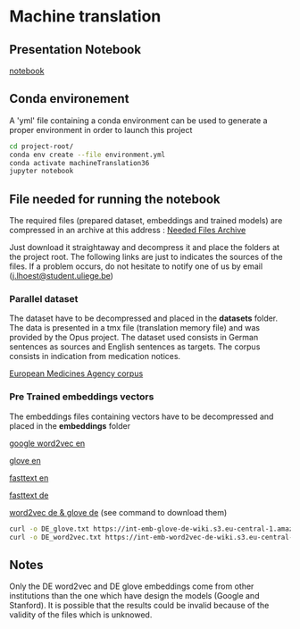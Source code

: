# Machine translation

## Presentation Notebook

[notebook](https://github.com/Pseudolesss/MachineTranslation/blob/main/notebook.ipynb)

## Conda environement

A 'yml' file containing a conda environment can be used to generate a proper environment in order to launch this project

```bash
cd project-root/
conda env create --file environment.yml
conda activate machineTranslation36
jupyter notebook
```

## File needed for running the notebook

The required files (prepared dataset, embeddings and trained models) are compressed in an archive at this address : [Needed Files Archive](https://drive.google.com/file/d/1pYErSWHwz6JelbCFruM4Kw2BRYN1jWIW/view?usp=sharing)

Just download it straightaway and decompress it and place the folders at the project root. The following links are just to indicates the sources of the files. If a problem occurs, do not hesitate to notify one of us by email (j.lhoest@student.uliege.be)

### Parallel dataset

The dataset have to be decompressed and placed in the **datasets** folder. The data is presented in a tmx file (translation memory file) and was provided by the Opus project. The dataset used consists in German sentences as sources and English sentences as targets. The corpus consists in indication from medication notices. 

[European Medicines Agency corpus](http://opus.nlpl.eu/ELRC_2682-v1.php )

### Pre Trained embeddings vectors

The embeddings files containing vectors have to be decompressed and placed in the **embeddings** folder

[google word2vec en](https://drive.google.com/file/d/0B7XkCwpI5KDYNlNUTTlSS21pQmM/edit?usp=sharing)

[glove en](http://nlp.stanford.edu/data/glove.840B.300d.zip)

[fasttext en](https://dl.fbaipublicfiles.com/fasttext/vectors-crawl/cc.en.300.vec.gz)

[fasttext de](https://dl.fbaipublicfiles.com/fasttext/vectors-crawl/cc.de.300.vec.gz)

[word2vec de & glove de](https://deepset.ai/german-word-embeddings) (see command to download them)

```bash
curl -o DE_glove.txt https://int-emb-glove-de-wiki.s3.eu-central-1.amazonaws.com/vectors.txt
curl -o DE_word2vec.txt https://int-emb-word2vec-de-wiki.s3.eu-central-1.amazonaws.com/vectors.txt
```



## Notes

Only the DE word2vec and DE glove embeddings come from other institutions than the one which have design the models (Google and Stanford). It is possible that the results could be invalid because of the validity of the files which is unknowed.

